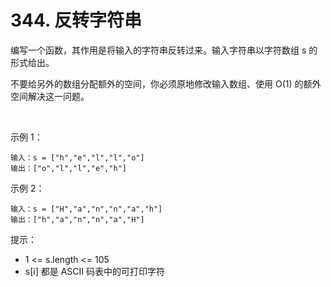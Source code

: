 # 344. 反转字符串
编写一个函数，其作用是将输入的字符串反转过来。输入字符串以字符数组 s 的形式给出。

不要给另外的数组分配额外的空间，你必须原地修改输入数组、使用 O(1) 的额外空间解决这一问题。

 

示例 1：
``````
输入：s = ["h","e","l","l","o"]
输出：["o","l","l","e","h"]
``````
示例 2：
``````
输入：s = ["H","a","n","n","a","h"]
输出：["h","a","n","n","a","H"]
``````

提示：

* 1 <= s.length <= 105
* s[i] 都是 ASCII 码表中的可打印字符

